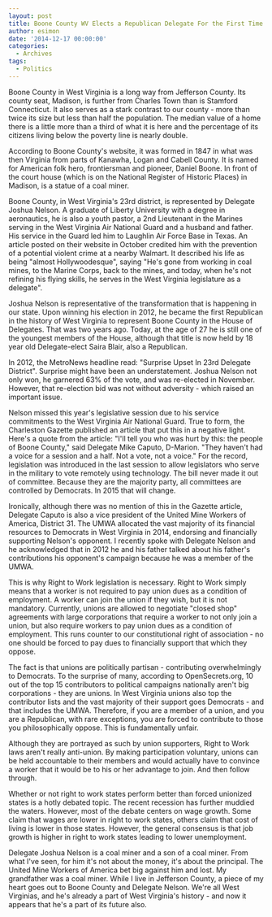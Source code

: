 ```yaml
---
layout: post
title: Boone County WV Elects a Republican Delegate For the First Time Ever
author: esimon
date: '2014-12-17 00:00:00'
categories:
  - Archives
tags:
  - Politics
---
```

Boone County in West Virginia is a long way from Jefferson County. Its county seat, Madison, is further from Charles Town than is Stamford Connecticut. It also serves as a stark contrast to our county - more than twice its size but less than half the population. The median value of a home there is a little more than a third of what it is here and the percentage of its citizens living below the poverty line is nearly double. 

According to Boone County's website, it was formed in 1847 in what was then Virginia from parts of Kanawha, Logan and Cabell County. It is named for American folk hero, frontiersman and pioneer, Daniel Boone. In front of the court house (which is on the National Register of Historic Places) in Madison, is a statue of a coal miner. 

Boone County, in West Virginia's 23rd district, is represented by Delegate Joshua Nelson. A graduate of Liberty University with a degree in aeronautics, he is also a youth pastor, a 2nd Lieutenant in the Marines serving in the West Virginia Air National Guard and a husband and father. His service in the Guard led him to Laughlin Air Force Base in Texas. An article posted on their website in October credited him with the prevention of a potential violent crime at a nearby Walmart. It described his life as being "almost Hollywoodesque", saying "He's gone from working in coal mines, to the Marine Corps, back to the mines, and today, when he's not refining his flying skills, he serves in the West Virginia legislature as a delegate".

Joshua Nelson is representative of the transformation that is happening in our state. Upon winning his election in 2012, he became the first Republican in the history of West Virginia to represent Boone County in the House of Delegates. That was two years ago. Today, at the age of 27 he is still one of the youngest members of the House, although that title is now held by 18 year old Delegate-elect Saira Blair, also a Republican. 

In 2012, the MetroNews headline read: "Surprise Upset In 23rd Delegate District". Surprise might have been an understatement. Joshua Nelson not only won, he garnered 63% of the vote, and was re-elected in November. However, that re-election bid was not without adversity - which raised an important issue. 

Nelson missed this year's legislative session due to his service commitments to the West Virginia Air National Guard. True to form, the Charleston Gazette published an article that put this in a negative light. Here's a quote from the article: "I'll tell you who was hurt by this: the people of Boone County," said Delegate Mike Caputo, D-Marion. "They haven't had a voice for a session and a half. Not a vote, not a voice." For the record, legislation was introduced in the last session to allow legislators who serve in the military to vote remotely using technology. The bill never made it out of committee. Because they are the majority party, all committees are controlled by Democrats. In 2015 that will change. 

Ironically, although there was no mention of this in the Gazette article, Delegate Caputo is also a vice president of the United Mine Workers of America, District 31. The UMWA allocated the vast majority of its financial resources to Democrats in West Virginia in 2014, endorsing and financially supporting Nelson's opponent. I recently spoke with Delegate Nelson and he acknowledged that in 2012 he and his father talked about his father's contributions his opponent's campaign because he was a member of the UMWA. 

This is why Right to Work legislation is necessary. Right to Work simply means that a worker is not required to pay union dues as a condition of employment. A worker can join the union if they wish, but it is not mandatory. Currently, unions are allowed to negotiate "closed shop" agreements with large corporations that require a worker to not only join a union, but also require workers to pay union dues as a condition of employment. This runs counter to our constitutional right of association - no one should be forced to pay dues to financially support that which they oppose. 

The fact is that unions are politically partisan - contributing overwhelmingly to Democrats. To the surprise of many, according to OpenSecrets.org, 10 out of the top 15 contributors to political campaigns nationally aren't big corporations - they are unions. In West Virginia unions also top the contributor lists and the vast majority of their support goes Democrats - and that includes the UMWA. Therefore, if you are a member of a union, and you are a Republican, with rare exceptions, you are forced to contribute to those you philosophically oppose. This is fundamentally unfair. 

Although they are portrayed as such by union supporters, Right to Work laws aren't really anti-union. By making participation voluntary, unions can be held accountable to their members and would actually have to convince a worker that it would be to his or her advantage to join. And then follow through. 

Whether or not right to work states perform better than forced unionized states is a hotly debated topic. The recent recession has further muddied the waters. However, most of the debate centers on wage growth. Some claim that wages are lower in right to work states, others claim that cost of living is lower in those states. However, the general consensus is that job growth is higher in right to work states leading to lower unemployment. 

Delegate Joshua Nelson is a coal miner and a son of a coal miner. From what I've seen, for him it's not about the money, it's about the principal. The United Mine Workers of America bet big against him and lost. My grandfather was a coal miner. While I live in Jefferson County, a piece of my heart goes out to Boone County and Delegate Nelson. We're all West Virginias, and he's already a part of West Virginia's history - and now it appears that he's a part of its future also. 

